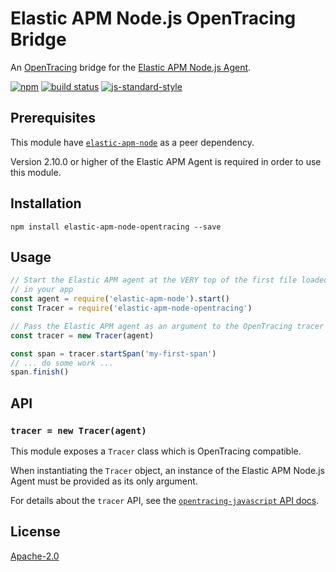 # Elastic APM Node.js OpenTracing Bridge

An [OpenTracing](https://opentracing.io/) bridge for the [Elastic APM Node.js Agent](https://github.com/elastic/apm-agent-nodejs).

[![npm](https://img.shields.io/npm/v/elastic-apm-node-opentracing.svg)](https://www.npmjs.com/package/elastic-apm-node-opentracing)
[![build status](https://travis-ci.org/elastic/apm-agent-nodejs-opentracing.svg?branch=master)](https://travis-ci.org/elastic/apm-agent-nodejs-opentracing)
[![js-standard-style](https://img.shields.io/badge/code%20style-standard-brightgreen.svg?style=flat)](https://github.com/feross/standard)

## Prerequisites

This module have [`elastic-apm-node`](https://www.npmjs.com/package/elastic-apm-node) as a peer dependency.

Version 2.10.0 or higher of the Elastic APM Agent is required in order to use this module.

## Installation

```
npm install elastic-apm-node-opentracing --save
```

## Usage

```js
// Start the Elastic APM agent at the VERY top of the first file loaded
// in your app
const agent = require('elastic-apm-node').start()
const Tracer = require('elastic-apm-node-opentracing')

// Pass the Elastic APM agent as an argument to the OpenTracing tracer
const tracer = new Tracer(agent)

const span = tracer.startSpan('my-first-span')
// ... do some work ...
span.finish()
```

## API

### `tracer = new Tracer(agent)`

This module exposes a `Tracer` class which is OpenTracing compatible.

When instantiating the `Tracer` object,
an instance of the Elastic APM Node.js Agent must be provided as its only argument.

For details about the `tracer` API,
see the [`opentracing-javascript` API docs](https://opentracing-javascript.surge.sh/).

## License

[Apache-2.0](LICENSE)
